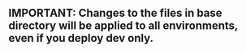 ## IMPORTANT: Changes to the files in base directory will be applied to all environments, even if you deploy dev only.